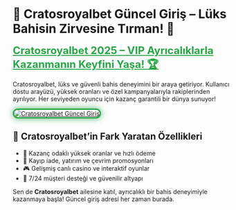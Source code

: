<!-- Cratosroyalbet SEO Uyumlu İçerik -->
<h1>👑 Cratosroyalbet Güncel Giriş – Lüks Bahisin Zirvesine Tırman! 🎲</h1>

<a href="https://cutt.ly/Cratos2025-giris" title="Cratosroyalbet Güncel Giriş" style="color: #28a745; font-size: 24px; font-weight: bold;">Cratosroyalbet 2025 – VIP Ayrıcalıklarla Kazanmanın Keyfini Yaşa! 🏆</a>

<p>Cratosroyalbet, lüks ve güvenli bahis deneyimini bir araya getiriyor. Kullanıcı dostu arayüzü, yüksek oranları ve özel kampanyalarıyla rakiplerinden ayrılıyor. Her seviyeden oyuncu için kazanç garantili bir dünya sunuyor!</p>

<a href="https://cutt.ly/Cratos2025-giris" title="Cratosroyalbet Giriş Adresi">
  <img src="https://i.ibb.co/BtMhhf6/g-venligiris.jpg" alt="Cratosroyalbet Güncel Giriş" style="max-width: 100%; border: 3px solid #28a745; border-radius: 15px; box-shadow: 0px 0px 15px rgba(40, 167, 69, 0.8);">
</a>

<h2>🌟 Cratosroyalbet’in Fark Yaratan Özellikleri</h2>
<ul>
  <li>💸 Kazanç odaklı yüksek oranlar ve hızlı ödeme</li>
  <li>🎁 Kayıp iade, yatırım ve çevrim promosyonları</li>
  <li>🎮 Gelişmiş canlı casino ve interaktif oyunlar</li>
  <li>🔐 7/24 müşteri desteği ve güvenilir altyapı</li>
</ul>

<p>Sen de <strong>Cratosroyalbet</strong> ailesine katıl, ayrıcalıklı bir bahis deneyimiyle kazanmaya başla! Güncel giriş adresi her zaman burada.</p>

<meta name="description" content="Cratosroyalbet 2025 güncel giriş adresi ile lüks bahis dünyasına katıl! VIP bonuslar ve yüksek oranlar burada seni bekliyor.">
